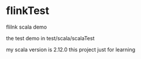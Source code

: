 # flinkTest
flilnk scala demo

the test demo in test/scala/scalaTest

my scala version is 2.12.0
this project just for learning
